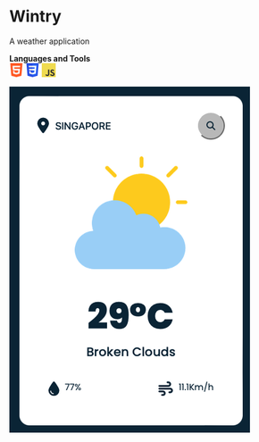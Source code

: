 # Wintry
A weather application 

**Languages and Tools**<br>
<img src="images/html.png" width="25px">
<img src='images/css.png' width='25px'>
<img src='images/javascript.png' width='25px'>

![Wintry-ui](images/ui.png)